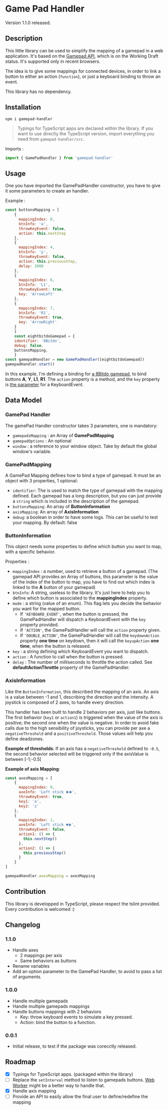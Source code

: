 # Game Pad Handler

Version 1.1.0 released.

## Description

This little library can be used to simplify the mapping of a gamepad in a web application.
It's based on the [Gamepad API](https://developer.mozilla.org/en-US/docs/Web/API/Gamepad_API), which is on the Working Draft status.
It's supported only in recent browsers.

The idea is to give some mappings for connected devices, in order to link a button to either an action (`function`), or just a keyboard binding to throw an event.

This library has no dependency.

## Installation

```npm
npm i gamepad-handler
```  

> Typings for TypeScript apps are declared within the library.
If you want to use directly the TypeScript version, import everything you need from `gamepad-handler/src`.

Imports :

```javascript 1.6
import { GamePadHandler } from 'gamepad-handler'
```


## Usage

One you have imported the GamePadHandler constructor, you have to give it some parameters to create an handler.

Example :

```javascript 1.8
const buttonsMapping = [
    {
      mappingIndex: 0,
      btnInfo: 'a',
      throwKeyEvent: false,
      action: this.nextStep
    },
    {
      mappingIndex: 4,
      btnInfo: 'y',
      throwKeyEvent: false,
      action: this.previousStep,
      delay: 2000
    },
    {
      mappingIndex: 6,
      btnInfo: 'L1',
      throwKeyEvent: true,
      key: 'ArrowLeft'
    },
    {
      mappingIndex: 7,
      btnInfo: 'R1',
      throwKeyEvent: true,
      key: 'ArrowRight'
    }
    ]
    const eightbitdoGamepad = {
    identifier: '8Bitdo',
    debug: false,
    buttonsMapping,
    }
const gamepadHandler = new GamePadHandler([eightbitdoGamepad])
gamepadHandler.start()
```

In this example, I'm defining a binding for [a 8Bitdo gamepad](http://www.8bitdo.com/n30pro-f30pro/), to bind buttons **A**, **Y**, **L1**, **R1**.
The `action` property is a method, and the `key` property is [the parameter](https://developer.mozilla.org/en-US/docs/Web/API/KeyboardEvent/key) for a KeyboardEvent.

## Data Model

### GamePad Handler
The gamePad Handler constructor takes 3 parameters, one is mandatory:
- `gamepadsMapping` : an Array of **GamePadMapping**
- `gamepadOptions` : An optional
- `window` : a reference to your window object. Take by default the global window's variable. 


### GamePadMapping
A GamePad Mapping defines how to bind a type of gamepad. It must be an object with 3 properties, 1 optional:
- `identifier`: The is used to match the type of gamepad with the mapping defined. 
Each gamepad has a long description, but you can just provide a `string` which is included in the description of the gamepad.
- `buttonsMapping`: An array of **ButtonInformation**
- `axisMapping`: An array of **AxisInformation**
- `debug`: a boolean in order to have some logs. This can be useful to test your mapping. By default: false


### ButtonInformation
This object needs some properties to define which button you want to map, with a specific behavior.

Properties :
- `mappingIndex` : a number, used to retrieve a button of a gamepad. (The gamepad API provides an Array of buttons, this parameter is the value of the index of the button to map, you have to find out which index is linked to the **A** button of your gamepad)
- `btnInfo`: A string, useless to the library. 
It's just here to help you to define which button is associated to the **mappingIndex** property.
- `mode` : a string (value of an enum). This flag lets you decide the behavior you want for the mapped button. 
  - If `'KEYBOARD_EVENT'`, when the button is pressed, the GamePadHandler will dispatch a KeyboardEvent with the `key` property provided. 
  - If `'ACTION'`, the GamePadHandler will call the `action` property given.
  - If `'DOUBLE_ACTION'`, the GamePadHandler will call the `keydownAction` property **one time** on keydown, then it will call the `keyupAction` **one time**, when the button is released.
- `key` : a string defining which KeyboardEvent you want to dispatch.
- `action` : A function to call when the button is pressed.
- `delay` : The number of milliseconds to throttle the action called. 
See **defaultActionThrottle** property of the GamePadHandler.


### AxisInformation
Like the `ButtonInformation`, this described the mapping of an axis. 
An axis is a value between -1 and 1, describing the direction and the intensity.
A joystick is composed of 2 axes, to handle every direction.

This handler has been built to handle 2 behaviors per axis, just like buttons.
The first behavior (`key1` or `action1`) is triggered when the value of the axis is positive; the second one when the value is negative.
In order to avoid fake calls due to the high sensibility of joysticks, you can provide per axe a `negativeThreshold` and a `positiveThreshold`.
Those values will help you define deadzones. 

**Example of thresholds**: 
If an axis has a `negativeThreshold` defined to `-0.5`, the second behavior selected will be triggered only if the axisValue is between [-1;-0.5[

**Example of axis Mapping**:

```javascript 1.8
const axesMapping = [
    {
      mappingIndex: 0,
      axeInfo: 'Left stick 🢀🢂',
      throwKeyEvent: true,
      key1: 'a',
      key2: 'z'
    },
    {
      mappingIndex: 1,
      axeInfo: 'Left stick 🢁🢃',
      throwKeyEvent: false,
      action1: () => {
        this.nextStep()
      },
      action2: () => {
        this.previousStep()
      }
    }
]

gamepadHandler.axesMapping = axesMapping
```


## Contribution
This library is developped in TypeScript, please respect the tslint provided.
Every contribution is welcomed :)

## Changelog

### 1.1.0

- Handle axes
  - 2 mappings per axis
  - Same behaviors as buttons
- Rename variables
- Add an option parameter to the GamePad Handler, to avoid to pass a list of arguments.


### 1.0.0

- Handle multiple gamepads
- Handle multiple gamepads mappings
- Handle buttons mappings with 2 behaviors
  - Key: throw keyboard events to simulate a key pressed.
  - Action: bind the button to a function.

### 0.0.1

- Initial release, to test if the package was corecctly released.

## Roadmap

- [X] Typings for TypeScript apps. (packaged within the library)
- [ ] Replace the `setInterval` method to listen to gamepads buttons. [Web Worker](https://developer.mozilla.org/en-US/docs/Web/API/Worker) might be a better way to handle that.
- [X] Handle axis mapping
- [ ] Provide an API to easily allow the final user to define/redefine the mapping
